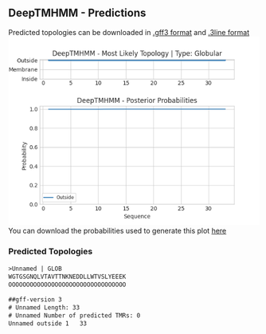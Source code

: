 ## DeepTMHMM - Predictions
Predicted topologies can be downloaded in [.gff3 format](TMRs.gff3) and [.3line format](predicted_topologies.3line)
![picture](plot.png)
You can download the probabilities used to generate this plot [here](Unnamed_probs.csv)
### Predicted Topologies
```
>Unnamed | GLOB
WGTGSGNQLVTAVTTNKNEDDLLWTVSLYEEEK
OOOOOOOOOOOOOOOOOOOOOOOOOOOOOOOOO

```


```
##gff-version 3
# Unnamed Length: 33
# Unnamed Number of predicted TMRs: 0
Unnamed	outside	1	33				

```
